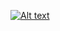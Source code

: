 [![Alt text](https://img.youtube.com/vi/lLZurQB1GPk/0.jpg)](https://www.youtube.com/watch?v=lLZurQB1GPk)
